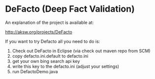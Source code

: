 DeFacto (Deep Fact Validation)
==============================

An explanation of the project is available at:

http://aksw.org/projects/DeFacto

If you want to try Defacto all you need to do is:

1. Check out DeFacto in Eclipse (via check out maven repo from SCM)
2. copy defacto.ini.default to defacto.ini
3. get your own bing search api key
4. write this key to the defacto.ini (adjust your settings)
5. run DefactoDemo.java
